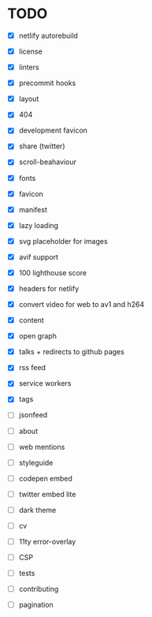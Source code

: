 # TODO

- [x] netlify autorebuild
- [x] license
- [x] linters
- [x] precommit hooks
- [x] layout
- [x] 404
- [x] development favicon
- [x] share (twitter)
- [x] scroll-beahaviour
- [x] fonts
- [x] favicon
- [x] manifest
- [x] lazy loading
- [x] svg placeholder for images
- [x] avif support
- [x] 100 lighthouse score
- [x] headers for netlify
- [x] convert video for web to av1 and h264
- [x] content
- [x] open graph
- [x] talks + redirects to github pages
- [x] rss feed
- [x] service workers
- [x] tags
- [ ] jsonfeed

- [ ] about
- [ ] web mentions
- [ ] styleguide
- [ ] codepen embed
- [ ] twitter embed lite
- [ ] dark theme
- [ ] cv
- [ ] 11ty error-overlay
- [ ] CSP
- [ ] tests
- [ ] contributing
- [ ] pagination
